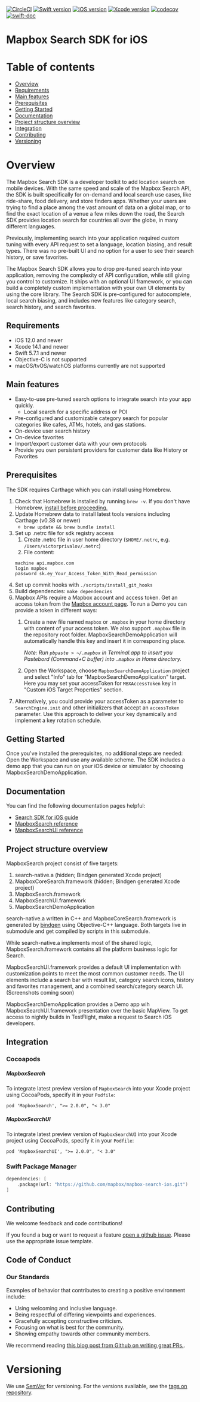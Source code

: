 [![CircleCI](https://dl.circleci.com/status-badge/img/gh/mapbox/mapbox-search-ios/tree/main.svg?style=shield)](https://dl.circleci.com/status-badge/redirect/gh/mapbox/mapbox-search-ios/tree/main)
[![Swift version](https://img.shields.io/badge/swift-5.7.1+-orange.svg?style=flat&logo=swift)](https://developer.apple.com/swift)
[![iOS version](https://img.shields.io/badge/iOS-12.0+-green.svg?style=flat&logo=apple)](https://developer.apple.com/ios/)
[![Xcode version](https://img.shields.io/badge/Xcode-14.1+-DeepSkyBlue.svg?style=flat&logo=xcode&logoColor=lightGray)](https://developer.apple.com/xcode/)
[![codecov](https://codecov.io/gh/mapbox/mapbox-search-ios/branch/develop/graph/badge.svg?token=js3DSKdda4)](https://codecov.io/gh/mapbox/mapbox-search-ios)
[![swift-doc](https://img.shields.io/badge/swift--doc-64.94%25-orange?logo=read-the-docs)](https://github.com/SwiftDocOrg/swift-doc)
# Mapbox Search SDK for iOS

# Table of contents

- [Overview](#overview)
- [Requirements](#requirements)
- [Main features](#main-features)
- [Prerequisites](#prerequisites)
- [Getting Started](#getting-started)
- [Documentation](#documentation)
- [Project structure overview](#project-structure-overview)
- [Integration](#integration)
- [Contributing](#contributing)
- [Versioning](#versioning)

# Overview

The Mapbox Search SDK is a developer toolkit to add location search on mobile devices.
With the same speed and scale of the Mapbox Search API, the SDK is built specifically for on-demand and local search use cases, like ride-share, food delivery, and store finders apps.
Whether your users are trying to find a place among the vast amount of data on a global map, or to find the exact location of a venue a few miles down the road, the Search SDK provides location search for countries all over the globe, in many different languages.

Previously, implementing search into your application required custom tuning with every API request to set a language, location biasing, and result types.
There was no pre-built UI and no option for a user to see their search history, or save favorites.

The Mapbox Search SDK allows you to drop pre-tuned search into your application, removing the complexity of API configuration, while still giving you control to customize.
It ships with an optional UI framework, or you can build a completely custom implementation with your own UI elements by using the core library.
The Search SDK is pre-configured for autocomplete, local search biasing, and includes new features like category search, search history, and search favorites.

## Requirements

- iOS 12.0 and newer
- Xcode 14.1 and newer
- Swift 5.7.1 and newer
- Objective-C is not supported
- macOS/tvOS/watchOS platforms currently are not supported

## Main features

- Easy-to-use pre-tuned search options to integrate search into your app quickly.
  - Local search for a specific address or POI
- Pre-configured and customizable category search for popular categories like cafes, ATMs, hotels, and gas stations.
- On-device user search history
- On-device favorites
- Import/export customer data with your own protocols
- Provide you own persistent providers for customer data like History or Favorites

## Prerequisites
The SDK requires Carthage which you can install using Homebrew.
1. Check that Homebrew is installed by running `brew -v`. If you don't have Homebrew, [install before proceeding.](https://brew.sh/)
1. Update Homebrew data to install latest tools versions including Carthage (v0.38 or newer)
    - `brew update && brew bundle install`
1. Set up .netrc file for sdk registry access
    1. Create .netrc file in user home directory (`$HOME/.netrc`, e.g. `/Users/victorprivalov/.netrc`)
    2. File content:
    ```
    machine api.mapbox.com
    login mapbox
    password sk.ey_Your_Access_Token_With_Read_permission
    ```
1. Set up commit hooks with
    `./scripts/install_git_hooks`
1. Build dependencies:
    `make dependencies`
1. Mapbox APIs require a Mapbox account and access token. Get an access token from the [Mapbox account page](https://account.mapbox.com/access-tokens/). To run a Demo you can provide a token in different ways:
    1. Create a new file named `mapbox` or `.mapbox` in your home directory with content of your access token. We also support `.mapbox` file in the repository root folder. MapboxSearchDemoApplication will automatically handle this key and insert it in corresponding place.

        _Note: Run `pbpaste > ~/.mapbox` in Terminal.app to insert you Pastebord (Command+C buffer) into `.mapbox` in Home directory._
    1. Open the Workspace, choose `MapboxSearchDemoApplication` project and select "Info" tab for "MapboxSearchDemoApplication" target. Here you may set your accessToken for `MBXAccessToken` key in "Custom iOS Target Properties" section.
1. Alternatively, you could provide your accessToken as a parameter to `SearchEngine.init` and other initializers that accept an `accessToken` parameter. Use this approach to deliver your key dynamically and implement a key rotation schedule.

## Getting Started

Once you've installed the prerequisites, no additional steps are needed: Open the Workspace and use any available scheme. The SDK includes a demo app that you can run on your iOS device or simulator by choosing MapboxSearchDemoApplication.

## Documentation

You can find the following documentation pages helpful:
- [Search SDK for iOS guide](https://docs.mapbox.com/ios/search/guides/)
- [MapboxSearch reference](https://docs.mapbox.com/ios/search/api/core/2.0.0/)
- [MapboxSearchUI reference](https://docs.mapbox.com/ios/search/api/ui/2.0.0/)

## Project structure overview

MapboxSearch project consist of five targets:
1. search-native.a (hidden; Bindgen generated Xcode project)
1. MapboxCoreSearch.framework (hidden; Bindgen generated Xcode project)
1. MapboxSearch.framework
1. MapboxSearchUI.framework
1. MapboxSearchDemoApplication

search-native.a written in C++ and MapboxCoreSearch.framework is generated by [bindgen](https://github.com/mapbox/mapbox-bindgen) using Objective-C++ language. Both targets live in submodule and get compiled by scripts in this submodule.

While search-native.a implements most of the shared logic, MapboxSearch.framework contains all the platform business logic for Search.

MapboxSearchUI.framework provides a default UI implementation with customization points to meet the most common customer needs. The UI elements include a search bar with result list, category search icons, history and favorites management, and a combined search/category search UI. (Screenshots coming soon)

MapboxSearchDemoApplication provides a Demo app wih MapboxSearchUI.framework presentation over the basic MapView. To get access to nightly builds in TestFlight, make a request to Search iOS developers.

## Integration

### Cocoapods
##### MapboxSearch
To integrate latest preview version of `MapboxSearch` into your Xcode project using CocoaPods, specify it in your `Podfile`:  
```
pod 'MapboxSearch', ">= 2.0.0", "< 3.0"
```

##### MapboxSearchUI
To integrate latest preview version of `MapboxSearchUI` into your Xcode project using CocoaPods, specify it in your `Podfile`:  
```
pod 'MapboxSearchUI', ">= 2.0.0", "< 3.0"
```

### Swift Package Manager
```swift
dependencies: [
    .package(url: "https://github.com/mapbox/mapbox-search-ios.git")
]
```

## Contributing

We welcome feedback and code contributions!

If you found a bug or want to request a feature [open a github issue](https://github.com/mapbox/mapbox-search-ios/issues). Please use the appropriate issue template.

## Code of Conduct

### Our Standards

Examples of behavior that contributes to creating a positive environment include:

- Using welcoming and inclusive language.
- Being respectful of differing viewpoints and experiences.
- Gracefully accepting constructive criticism.
- Focusing on what is best for the community.
- Showing empathy towards other community members.

We recommend reading [this blog post from Github on writing great PRs.](https://github.blog/2015-01-21-how-to-write-the-perfect-pull-request/).

# Versioning

We use [SemVer](http://semver.org/) for versioning. For the versions available, see the [tags on repository](https://github.com/mapbox/mapbox-search-ios/tags).
